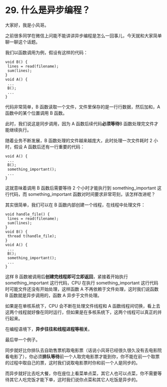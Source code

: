 # 29. 什么是异步编程？

大家好，我是小风哥。

之前很多同学在微信上问能不能讲讲异步编程是怎么一回事儿，今天就和大家简单聊一聊这个话题。

我们以函数调用为例，假设有这样的代码：

```
void B() {
 lines = read(filename);
 sum(lines);
}
void A() {
 ...
 B();
 ...
}
```

代码非常简单，B 函数读取一个文件，文件里保存的是一行行数据，然后加和，A 函数中的某个位置调用 B 函数。

此时，我们说这是同步调用，因为 A 函数后续代码**必须等待**B 函数处理完文件才能继续执行。

随着业务不断发展，B 函数处理的文件越来越庞大，此时处理一次文件耗时 2 小时，假设 A 函数后还有一行重要的代码：

```
void A() {
 ...
 B();
 something_important();
 ...
}
```

这就意味着调用 B 函数后需要等待 2 个小时才能执行到 something_important 这行代码，而 something_important 函数对时间要求非常苛刻，该怎样改进呢？

其实很简单，我们可以在 B 函数内部创建一个线程，在线程中处理文件：

```
void handle_file() {
 lines = read(filename);
 sum(lines);
}
void B() {
 thread t(handle_file);
}
void A() {
 ...
 B();
 something_important();
 ...
}
```

这样 B 函数被调用后**创建完线程即可立即返回**，紧接着开始执行 something_important 这行代码，CPU 在执行 something_important 这行代码时可能文件还没有开始处理，这样函数 A 不再依赖于文件处理，这时我们说函数 B 函数就是异步调用的，函数 A 异步于文件处理。

如果是在单核系统下，CPU 会不断在处理文件线程和 A 函数线程间切换，看上去这两个线程就好像在同时运行，但如果是在多核系统下，这两个线程可以真正的并行起来。

在编程语境下，**异步往往和线程进程等相关**。

最后举一个例子。

同步就好比你排队去自助售票机取电影票（话说小风哥已经很久很久没有去电影院看电影了），你必须**排队等待**前一个人取完电影票才能到你，你不能在前一个取票的过程中取自己的票，这时我们说取电影票时你和前一个人是同步的。

而异步就好比去吃大餐，你在座位上看菜单点菜，其它人也可以点菜，你不需要等待其它人吃完饭才能下单，这时我们说你点菜和其它人吃饭是异步的。
